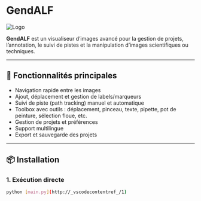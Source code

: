 # GendALF

![Logo](asset/GendALF_Logo.ico)

**GendALF** est un visualiseur d’images avancé pour la gestion de projets, l’annotation, le suivi de pistes et la manipulation d’images scientifiques ou techniques.

---

## 🚀 Fonctionnalités principales
- Navigation rapide entre les images
- Ajout, déplacement et gestion de labels/marqueurs
- Suivi de piste (path tracking) manuel et automatique
- Toolbox avec outils : déplacement, pinceau, texte, pipette, pot de peinture, sélection floue, etc.
- Gestion de projets et préférences
- Support multilingue
- Export et sauvegarde des projets

---

## 📦 Installation

### 1. Exécution directe
```bash
python [main.py](http://_vscodecontentref_/1)